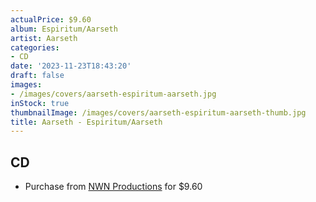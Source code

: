 ```yaml
---
actualPrice: $9.60
album: Espiritum/Aarseth
artist: Aarseth
categories:
- CD
date: '2023-11-23T18:43:20'
draft: false
images:
- /images/covers/aarseth-espiritum-aarseth.jpg
inStock: true
thumbnailImage: /images/covers/aarseth-espiritum-aarseth-thumb.jpg
title: Aarseth - Espiritum/Aarseth
---
```


## CD
* Purchase from [NWN Productions](http://shop.nwnprod.com/index.php?route=product/product&path=93&product_id=32819&sort=pd.name&order=ASC) for $9.60
